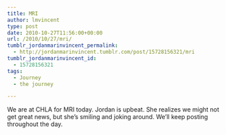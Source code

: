 ```yaml
---
title: MRI
author: lmvincent
type: post
date: 2010-10-27T11:56:00+00:00
url: /2010/10/27/mri/
tumblr_jordanmarinvincent_permalink:
  - http://jordanmarinvincent.tumblr.com/post/15728156321/mri
tumblr_jordanmarinvincent_id:
  - 15728156321
tags:
  - Journey
  - the journey

---
```

We are at CHLA for MRI today. Jordan is upbeat. She realizes we might not get great news, but she&rsquo;s smiling and joking around. We&rsquo;ll keep posting throughout the day.